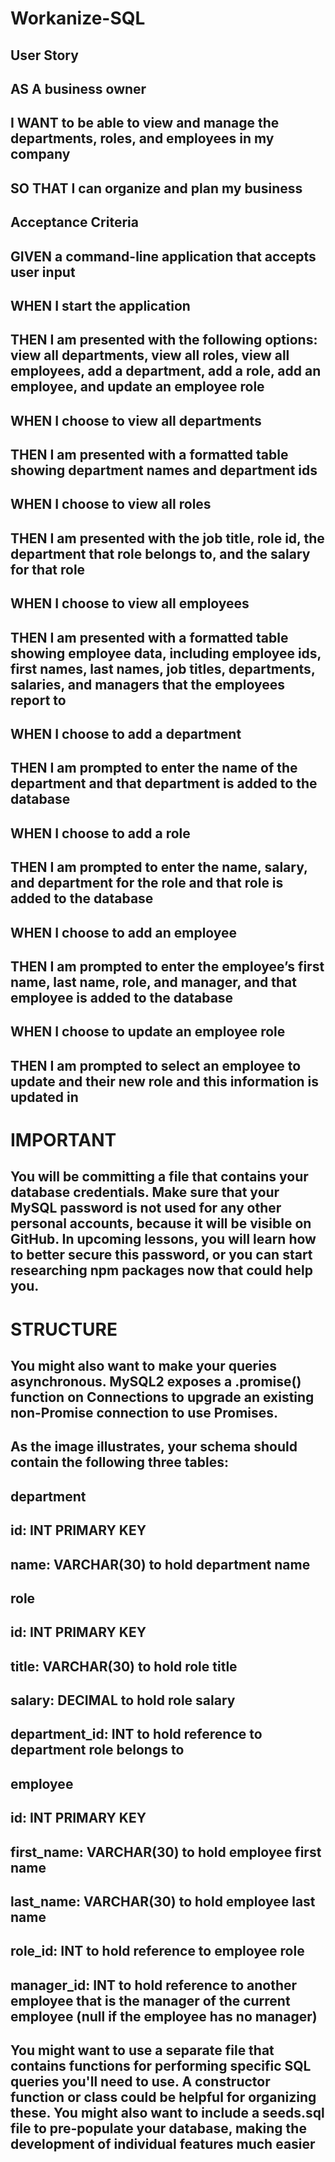 # Workanize-SQL

## User Story
## AS A business owner
## I WANT to be able to view and manage the departments, roles, and employees in my company
## SO THAT I can organize and plan my business
## 
## Acceptance Criteria
## GIVEN a command-line application that accepts user input
## WHEN I start the application
## THEN I am presented with the following options: view all departments, view all roles, view all employees, add a department, add a role, add an employee, and update an employee role
## WHEN I choose to view all departments
## THEN I am presented with a formatted table showing department names and department ids
## WHEN I choose to view all roles
## THEN I am presented with the job title, role id, the department that role belongs to, and the salary for that role
## WHEN I choose to view all employees
## THEN I am presented with a formatted table showing employee data, including employee ids, first names, last names, job titles, departments, salaries, and managers that the employees report to
## WHEN I choose to add a department
## THEN I am prompted to enter the name of the department and that department is added to the database
## WHEN I choose to add a role
## THEN I am prompted to enter the name, salary, and department for the role and that role is added to the database
## WHEN I choose to add an employee
## THEN I am prompted to enter the employee’s first name, last name, role, and manager, and that employee is added to the database
## WHEN I choose to update an employee role
## THEN I am prompted to select an employee to update and their new role and this information is updated in

# IMPORTANT
## You will be committing a file that contains your database credentials. Make sure that your MySQL password is not used for any other personal accounts, because it will be visible on GitHub. In upcoming lessons, you will learn how to better secure this password, or you can start researching npm packages now that could help you. 

# STRUCTURE
## You might also want to make your queries asynchronous. MySQL2 exposes a .promise() function on Connections to upgrade an existing non-Promise connection to use Promises.

## As the image illustrates, your schema should contain the following three tables:

## department

## id: INT PRIMARY KEY

## name: VARCHAR(30) to hold department name

## role

## id: INT PRIMARY KEY

## title: VARCHAR(30) to hold role title

## salary: DECIMAL to hold role salary

## department_id: INT to hold reference to department role belongs to
## 
## employee

## id: INT PRIMARY KEY
## 
## first_name: VARCHAR(30) to hold employee first name
## 
## last_name: VARCHAR(30) to hold employee last name
## 
## role_id: INT to hold reference to employee role
## 
## manager_id: INT to hold reference to another employee that is the manager of the current employee (null if the employee has no manager)
## 
## 


## You might want to use a separate file that contains functions for performing specific SQL queries you'll need to use. A constructor function or class could be helpful for organizing these. You might also want to include a seeds.sql file to pre-populate your database, making the development of individual features much easier